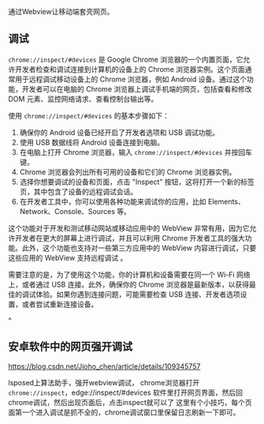 
通过Webview让移动端套壳网页。

## **调试**
`chrome://inspect/#devices` 是 Google Chrome 浏览器的一个内置页面，它允许开发者检查和调试连接到计算机的设备上的 Chrome 浏览器实例。这个页面通常用于远程调试移动设备上的 Chrome 浏览器，例如 Android 设备。通过这个功能，开发者可以在电脑的 Chrome 浏览器上调试手机端的网页，包括查看和修改 DOM 元素、监控网络请求、查看控制台输出等。

使用 `chrome://inspect/#devices` 的基本步骤如下：

1. 确保你的 Android 设备已经开启了开发者选项和 USB 调试功能。
2. 使用 USB 数据线将 Android 设备连接到电脑。
3. 在电脑上打开 Chrome 浏览器，输入 `chrome://inspect/#devices` 并按回车键。
4. Chrome 浏览器会列出所有可用的设备和它们的 Chrome 浏览器实例。
5. 选择你想要调试的设备和页面，点击 "Inspect" 按钮，这将打开一个新的标签页，其中包含了设备的远程调试会话。
6. 在开发者工具中，你可以使用各种功能来调试你的应用，比如 Elements、Network、Console、Sources 等。

这个功能对于开发和测试移动网站或移动应用中的 WebView 非常有用，因为它允许开发者在更大的屏幕上进行调试，并且可以利用 Chrome 开发者工具的强大功能。此外，这个功能也支持对一些第三方应用中的 WebView 内容进行调试，只要这些应用的 WebView 支持远程调试 。

需要注意的是，为了使用这个功能，你的计算机和设备需要在同一个 Wi-Fi 网络上，或者通过 USB 连接。此外，确保你的 Chrome 浏览器是最新版本，以获得最佳的调试体验。如果你遇到连接问题，可能需要检查 USB 连接、开发者选项设置，或者尝试重新连接设备。


^
## **安卓软件中的网页强开调试**
<https://blog.csdn.net/Jioho_chen/article/details/109345757>

lsposed上算法助手，强开webview调试，
chrome浏览器打开`chrome://inspect`，edge://inspect/#devices
软件里打开网页界面，然后回chrome调试，然后出现页面后，点击inspect就可以了
这里有个小技巧，每个页面第一个进入调试是抓不全的，chrome调试窗口里保留日志刷新一下即可。



